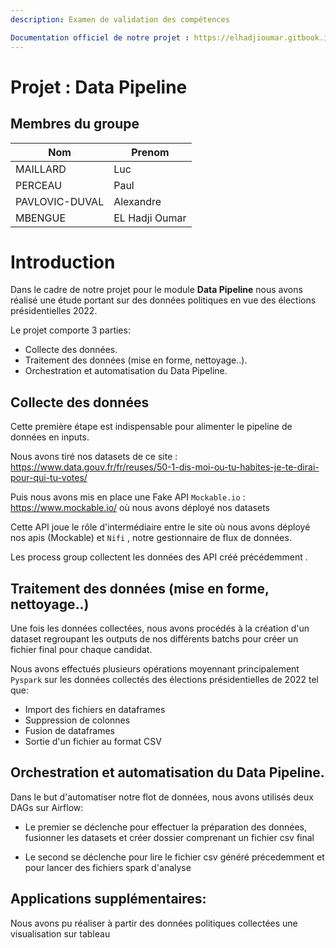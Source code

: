 ```yaml
---
description: Examen de validation des compétences

Documentation officiel de notre projet : https://elhadjioumar.gitbook.io/projet-data-pipeline/
---
```


# Projet : Data Pipeline

## Membres du groupe

| Nom            | Prenom         |
| -------------- | -------------- |
| MAILLARD       | Luc            |
| PERCEAU        | Paul           |
| PAVLOVIC-DUVAL | Alexandre      |
| MBENGUE        | EL Hadji Oumar |

# Introduction

Dans le cadre de notre projet pour le module **Data Pipeline** nous avons réalisé une étude portant sur des données politiques en vue des élections présidentielles 2022.

Le projet comporte 3 parties:
- Collecte des données.
- Traitement des données (mise en forme, nettoyage..).
- Orchestration et automatisation du Data Pipeline.


## Collecte des données

Cette première étape est indispensable pour alimenter le pipeline de données en inputs.

Nous avons tiré nos datasets de ce site : https://www.data.gouv.fr/fr/reuses/50-1-dis-moi-ou-tu-habites-je-te-dirai-pour-qui-tu-votes/

Puis nous avons mis en place une Fake API `Mockable.io` : https://www.mockable.io/ où nous avons déployé nos datasets

Cette API joue le rôle d'intermédiaire entre le site où nous avons déployé nos apis (Mockable) et `Nifi` , notre gestionnaire de flux de données.


Les process group collectent les données des API créé précédemment .

## Traitement des données (mise en forme, nettoyage..)

Une fois les données collectées, nous avons procédés à la création d'un dataset regroupant les outputs de nos différents batchs pour créer un fichier final pour chaque candidat.

Nous avons effectués plusieurs opérations moyennant principalement `Pyspark` sur les données collectés des élections présidentielles de 2022 tel que:

- Import des fichiers en dataframes
- Suppression de colonnes
- Fusion de dataframes  
- Sortie d'un fichier au format CSV

##  Orchestration et automatisation du Data Pipeline.

Dans le but d'automatiser notre flot de données, nous avons utilisés deux DAGs sur Airflow:

- Le premier se déclenche pour effectuer la préparation des données, fusionner les datasets et créer dossier comprenant un fichier csv final  

- Le second se déclenche pour lire le fichier csv généré précedemment et pour lancer des fichiers spark d'analyse 


## Applications supplémentaires:

Nous avons pu réaliser à partir des données politiques collectées une visualisation sur tableau
